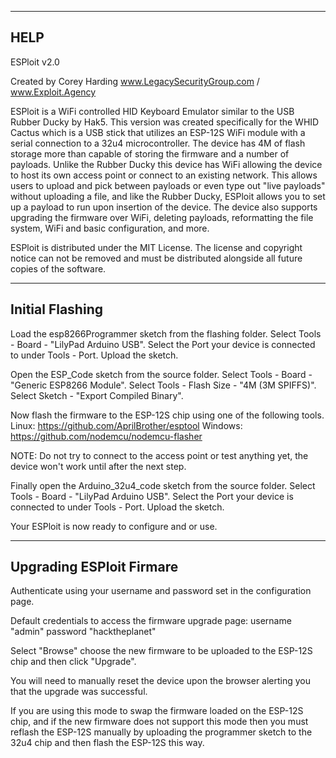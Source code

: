 -----
HELP
-----

ESPloit v2.0

Created by Corey Harding
www.LegacySecurityGroup.com / www.Exploit.Agency

ESPloit is a WiFi controlled HID Keyboard Emulator similar to the USB Rubber Ducky by Hak5.  This version was created specifically for the WHID Cactus which is a USB stick that utilizes an ESP-12S WiFi module with a serial connection to a 32u4 microcontroller.  The device has 4M of flash storage more than capable of storing the firmware and a number of payloads.  Unlike the Rubber Ducky this device has WiFi allowing the device to host its own access point or connect to an existing network.  This allows users to upload and pick between payloads or even type out "live payloads" without uploading a file, and like the Rubber Ducky, ESPloit allows you to set up a payload to run upon insertion of the device.  The device also supports upgrading the firmware over WiFi, deleting payloads, reformatting the file system, WiFi and basic configuration, and more.

ESPloit is distributed under the MIT License.  The license and copyright notice can not be removed and must be distributed alongside all future copies of the software.

-----
Initial Flashing
-----
Load the esp8266Programmer sketch from the flashing folder.
Select Tools - Board - "LilyPad Arduino USB".
Select the Port your device is connected to under Tools - Port.
Upload the sketch.

Open the ESP_Code sketch from the source folder.
Select Tools - Board - "Generic ESP8266 Module".
Select Tools - Flash Size - "4M (3M SPIFFS)".
Select Sketch - "Export Compiled Binary".

Now flash the firmware to the ESP-12S chip using one of the following tools.
Linux: https://github.com/AprilBrother/esptool
Windows: https://github.com/nodemcu/nodemcu-flasher

NOTE: Do not try to connect to the access point or test anything yet, the device won't work until after the next step.

Finally open the Arduino_32u4_code sketch from the source folder.
Select Tools - Board - "LilyPad Arduino USB".
Select the Port your device is connected to under Tools - Port.
Upload the sketch.

Your ESPloit is now ready to configure and or use.

-----
Upgrading ESPloit Firmare
-----

Authenticate using your username and password set in the configuration page.

Default credentials to access the firmware upgrade page:
username "admin"
password "hacktheplanet"

Select "Browse" choose the new firmware to be uploaded to the ESP-12S chip and then click "Upgrade".

You will need to manually reset the device upon the browser alerting you that the upgrade was successful.

If you are using this mode to swap the firmware loaded on the ESP-12S chip, and if the new firmware does not support this mode then you must reflash the ESP-12S manually by uploading the programmer sketch to the 32u4 chip and then flash the ESP-12S this way.